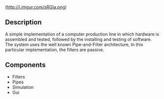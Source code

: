 (http://i.imgur.com/sRGIa.png)

## Description

A simple implementation of a computer production line in which hardware is assembled and tested, followed by the installing and testing of software. The system uses the well known Pipe-and-Filter architecture, In this particular implementation, the filters are passive.

## Components

 - Filters
 - Pipes
 - Simulation
 - Gui